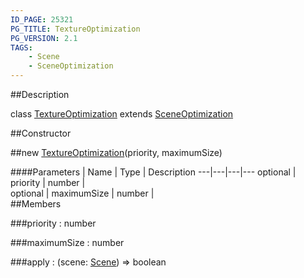 ```yaml
---
ID_PAGE: 25321
PG_TITLE: TextureOptimization
PG_VERSION: 2.1
TAGS:
    - Scene
    - SceneOptimization
---
```

##Description

class [TextureOptimization](/classes/2.2/TextureOptimization) extends [SceneOptimization](/classes/2.2/SceneOptimization)



##Constructor

##new [TextureOptimization](/classes/2.2/TextureOptimization)(priority, maximumSize)



####Parameters
 | Name | Type | Description
---|---|---|---
optional | priority | number |  
optional | maximumSize | number |  
##Members

###priority : number



###maximumSize : number



###apply : (scene: [Scene](/classes/2.2/Scene)) =&gt; boolean



